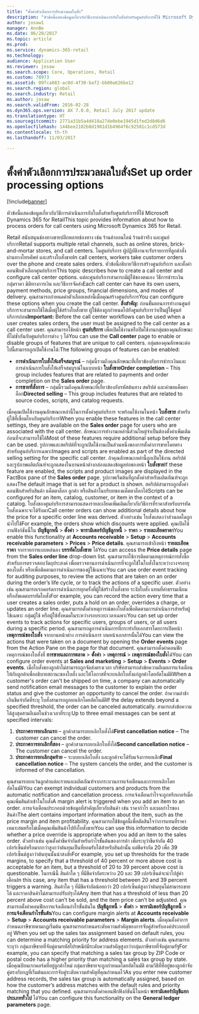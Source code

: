 ```yaml
---
title: "ตั้งค่าตัวเลือกการประมวลผลใบสั่ง"
description: "หัวข้อนี้แสดงข้อมูลเกี่ยวกับวิธีการดำเนินการกับใบสั่งสำหรับศูนย์บริการที่ใช้ Microsoft Dynamics 365 for Retail"
author: josaw1
manager: AnnBe
ms.date: 06/20/2017
ms.topic: article
ms.prod: 
ms.service: dynamics-365-retail
ms.technology: 
audience: Application User
ms.reviewer: josaw
ms.search.scope: Core, Operations, Retail
ms.custom: 78973
ms.assetid: 09fca083-ac0d-4f30-baf2-bb00a626be12
ms.search.region: global
ms.search.industry: Retail
ms.author: josaw
ms.search.validFrom: 2016-02-28
ms.dyn365.ops.version: AX 7.0.0, Retail July 2017 update
ms.translationtype: HT
ms.sourcegitcommit: 2771a31b5a4d418a27de0ebe1945d1fed2d8d6d6
ms.openlocfilehash: 144bee2102b8d1901d1b4964f6c92501c1cd573d
ms.contentlocale: th-th
ms.lasthandoff: 11/03/2017

---
```


# <a name="set-up-order-processing-options"></a><span data-ttu-id="fb15e-103">ตั้งค่าตัวเลือกการประมวลผลใบสั่ง</span><span class="sxs-lookup"><span data-stu-id="fb15e-103">Set up order processing options</span></span>

[!include[banner](includes/banner.md)]


<span data-ttu-id="fb15e-104">หัวข้อนี้แสดงข้อมูลเกี่ยวกับวิธีการดำเนินการกับใบสั่งสำหรับศูนย์บริการที่ใช้ Microsoft Dynamics 365 for Retail</span><span class="sxs-lookup"><span data-stu-id="fb15e-104">This topic provides information about how to process orders for call centers using Microsoft Dynamics 365 for Retail.</span></span> 

<span data-ttu-id="fb15e-105">Retail สนับสนุนช่องทางขายปลีกหลายช่องทาง เช่น ร้านค้าออนไลน์ ร้านค้าจริง และศูนย์บริการ</span><span class="sxs-lookup"><span data-stu-id="fb15e-105">Retail supports multiple retail channels, such as online stores, brick-and-mortar stores, and call centers.</span></span> <span data-ttu-id="fb15e-106">ในศูนย์บริการ ผู้ปฏิบัติงานจะรับรายการที่ลูกค้าสั่งผ่านทางโทรศัพท์ และสร้างใบสั่งขาย</span><span class="sxs-lookup"><span data-stu-id="fb15e-106">In call centers, workers take customer orders over the phone and create sales orders.</span></span> <span data-ttu-id="fb15e-107">หัวข้อนี้อธิบายวิธีการสร้างศูนย์บริการ และตั้งค่าคอนฟิกตัวเลือกศูนย์บริการ</span><span class="sxs-lookup"><span data-stu-id="fb15e-107">This topic describes how to create a call center and configure call center options.</span></span> <span data-ttu-id="fb15e-108">แต่ละศูนย์บริการสามารถมีผู้ใช้ของตนเอง วิธีการชำระเงิน กลุ่มราคา มิติทางการเงิน และวิธีการจัดส่ง</span><span class="sxs-lookup"><span data-stu-id="fb15e-108">Each call center can have its own users, payment methods, price groups, financial dimensions, and modes of delivery.</span></span> <span data-ttu-id="fb15e-109">คุณสามารถกำหนดค่าตัวเลือกเหล่านี้เมื่อคุณสร้างศูนย์บริการ</span><span class="sxs-lookup"><span data-stu-id="fb15e-109">You can configure these options when you create the call center.</span></span> <span data-ttu-id="fb15e-110">**สิ่งสำคัญ:** ก่อนขั้นตอนการทำงานศูนย์บริการจะสามารถใช้ได้เมื่อผู้ใช้สร้างใบสั่งขาย ผู้ใช้ต้องถูกกำหนดไปยังศูนย์บริการว่าเป็นผู้ใช้ศูนย์บริการก่อน</span><span class="sxs-lookup"><span data-stu-id="fb15e-110">**Important:** Before the call center workflows can be used when a user creates sales orders, the user must be assigned to the call center as a call center user.</span></span> <span data-ttu-id="fb15e-111">คุณสามารถใช้หน้า **ศูนย์บริการ** เพื่อเปิดใช้งานหรือปิดใช้งานกลุ่มของคุณลักษณะที่ไม่ซ้ำกันกับศูนย์บริการต่าง ๆ ได้</span><span class="sxs-lookup"><span data-stu-id="fb15e-111">You can use the **Call center** page to enable or disable groups of features that are unique to call centers.</span></span> <span data-ttu-id="fb15e-112">กลุ่มของคุณลักษณะต่อไปนี้สามารถถูกเปิดใช้งานได้:</span><span class="sxs-lookup"><span data-stu-id="fb15e-112">The following groups of features can be enabled:</span></span>

-   <span data-ttu-id="fb15e-113">**การดำเนินการใบสั่งให้เสร็จสมบูรณ์** – กลุ่มนี้รวมถึงคุณลักษณะที่เกี่ยวข้องกับการชำระเงินและการดำเนินการใบสั่งให้เสร็จสมบูรณ์ในแบบหน้า **ใบสั่งขาย**</span><span class="sxs-lookup"><span data-stu-id="fb15e-113">**Order completion** – This group includes features that are related to payments and order completion on the **Sales order** page.</span></span>
-   <span data-ttu-id="fb15e-114">**การขายที่สั่งการ** – กลุ่มนี้รวมถึงคุณลักษณะที่เกี่ยวข้องกับรหัสต้นทาง สคริปต์ และคำขอแค็ตตาล็อก</span><span class="sxs-lookup"><span data-stu-id="fb15e-114">**Directed selling** – This group includes features that are related to source codes, scripts, and catalog requests.</span></span>

<span data-ttu-id="fb15e-115">เมื่อคุณเปิดใช้งานคุณลักษณะเหล่านี้ในการตั้งค่าศูนย์บริการ จะพร้อมใช้งานในหน้า **ใบสั่งขาย** สำหรับผู้ใช้ที่เชื่อมโยงกับศูนย์บริการ</span><span class="sxs-lookup"><span data-stu-id="fb15e-115">When you enable these features in the call center settings, they are available on the **Sales order** page for users who are associated with the call center.</span></span> <span data-ttu-id="fb15e-116">ลักษณะการทำงานเหล่านี้ส่วนใหญ่จำเป็นต้องตั้งค่าเพิ่มเติมก่อนที่จะสามารถใช้ได้</span><span class="sxs-lookup"><span data-stu-id="fb15e-116">Most of these features require additional setup before they can be used.</span></span> <span data-ttu-id="fb15e-117">รูปภาพและสคริปต์ที่จะถูกเปิดใช้งานเป็นส่วนหนึ่งของการตั้งค่าการขายโดยตรงสำหรับศูนย์บริการเฉพาะ</span><span class="sxs-lookup"><span data-stu-id="fb15e-117">Images and scripts are enabled as part of the directed selling setting for the specific call center.</span></span> <span data-ttu-id="fb15e-118">ถ้าคุณลักษณะเหล่านี้ถูกเปิดใช้งาน สคริปต์และรูปภาพผลิตภัณฑ์จะถูกแสดงในบานหน้าต่างกล่องแสดงข้อมูลย่อของหน้า **ใบสั่งขาย**</span><span class="sxs-lookup"><span data-stu-id="fb15e-118">If these feature are enabled, the scripts and product images are displayed in the FactBox pane of the **Sales order** page.</span></span> <span data-ttu-id="fb15e-119">รูปภาพเริ่มต้นที่ถูกตั้งค่าสำหรับผลิตภัณฑ์จะถูกแสดง</span><span class="sxs-lookup"><span data-stu-id="fb15e-119">The default image that is set for a product is shown.</span></span> <span data-ttu-id="fb15e-120">สคริปต์สามารถถูกตั้งค่าคอนฟิกสำหรับสินค้า แค็ตตาล็อก ลูกค้า หรือสินค้าในบริบทของแค็ตตาล็อกได้</span><span class="sxs-lookup"><span data-stu-id="fb15e-120">Scripts can be configured for an item, catalog, customer, or item in the context of a catalog.</span></span> <span data-ttu-id="fb15e-121">ใบสั่งของศูนย์บริการสามารถแสดงรายละเอียดเพิ่มเติมเกี่ยวกับวิธีการที่ราคาสำหรับบรรทัดใบสั่งเฉพาะจะได้รับมา</span><span class="sxs-lookup"><span data-stu-id="fb15e-121">Call center orders can show additional details about how the price for a specific order line was derived.</span></span> <span data-ttu-id="fb15e-122">ตัวอย่างเช่น ใบสั่งแสดงว่าส่วนลดใดถูกนำไปใช้</span><span class="sxs-lookup"><span data-stu-id="fb15e-122">For example, the orders show which discounts were applied.</span></span> <span data-ttu-id="fb15e-123">คุณเปิดใช้งานฟังก์ชันนี้ใน **บัญชีลูกหนี้** &gt; **ตั้งค่า** &gt; **พารามิเตอร์บัญชีลูกหนี้** &gt; **ราคา** &gt; **รายละเอียดราคา**</span><span class="sxs-lookup"><span data-stu-id="fb15e-123">You enable this functionality at **Accounts receivable** &gt; **Setup** &gt; **Accounts receivable parameters** &gt; **Prices** &gt; **Price details**.</span></span> <span data-ttu-id="fb15e-124">คุณสามารถเข้าถึงหน้า **รายละเอียดราคา** จากรายการแบบหล่นลง **บรรทัดใบสั่งขาย** ได้</span><span class="sxs-lookup"><span data-stu-id="fb15e-124">You can access the **Price details** page from the **Sales order line** drop-down list.</span></span> <span data-ttu-id="fb15e-125">คุณสามารถใช้การติดตามเหตุการณ์การสั่งซื้อสำหรับการตรวจสอบวัตถุประสงค์ เพื่อตรวจทานการดำเนินการที่จะถูกใช้ในใบสั่งในระหว่างวงจรอายุของใบสั่ง หรือเพื่อติดตามการดำเนินการของผู้ใช้เฉพาะ</span><span class="sxs-lookup"><span data-stu-id="fb15e-125">You can use order event tracking for auditing purposes, to review the actions that are taken on an order during the order’s life cycle, or to track the actions of a specific user.</span></span> <span data-ttu-id="fb15e-126">ตัวอย่างเช่น คุณสามารถเรกคอร์ดการดำเนินการทุกครั้งที่ผู้ใช้สร้างใบสั่งขาย ระงับใบสั่ง แทนที่ค่าธรรมเนียม หรืออัพเดตบรรทัดใบสั่ง</span><span class="sxs-lookup"><span data-stu-id="fb15e-126">For example, you can record the action every time that a user creates a sales order, puts a hold on an order, overrides a charge, or updates an order line.</span></span> <span data-ttu-id="fb15e-127">คุณสามารถตั้งค่าเหตุการณ์ของใบสั่งเพื่อติดตามการดำเนินการสำหรับผู้ใช้เฉพาะ กลุ่มผู้ใช้ หรือผู้ใช้ทั้งหมดในระหว่างรอบระยะเวลาเฉพาะ</span><span class="sxs-lookup"><span data-stu-id="fb15e-127">You can set up order events to track actions for specific users, groups of users, or all users during a specific period.</span></span> <span data-ttu-id="fb15e-128">คุณสามารถดูการดำเนินการที่กระทำกับเอกสารโดยการเปิดหน้า **เหตุการณ์ของใบสั่ง** จากบานหน้าต่าง การดำเนินการ บนหน้าเอกสารนั้นได้</span><span class="sxs-lookup"><span data-stu-id="fb15e-128">You can view the actions that were taken on a document by opening the **Order events** page from the Action Pane on the page for that document.</span></span> <span data-ttu-id="fb15e-129">คุณสามารถตั้งค่าคอนฟิกเหตุการณ์ของใบสั่งที่ **การขายและการตลาด** &gt; **ตั้งค่า** &gt; **เหตุการณ์** &gt; **เหตุการณ์ของใบสั่ง**ได้</span><span class="sxs-lookup"><span data-stu-id="fb15e-129">You can configure order events at **Sales and marketing** &gt; **Setup** &gt; **Events** &gt; **Order events**.</span></span> <span data-ttu-id="fb15e-130">เมื่อใบสั่งของลูกค้าไม่สามารถถูกจัดส่งตรงเวลา บริษัทสามารถส่งข้อความอีเมลการแจ้งเตือนให้กับลูกค้าเพื่ออธิบายสถานะของใบสั่ง และให้โอกาสที่จะยกเลิกใบสั่งแก่ลูกค้าโดยอัตโนมัติ</span><span class="sxs-lookup"><span data-stu-id="fb15e-130">When a customer's order can't be shipped on time, a company can automatically send notification email messages to the customer to explain the order status and give the customer an opportunity to cancel the order.</span></span> <span data-ttu-id="fb15e-131">ถ้าความล่าช้าเกินขีดจำกัดที่ระบุ ใบสั่งสามารถถูกยกเลิกโดยอัตโนมัติ</span><span class="sxs-lookup"><span data-stu-id="fb15e-131">If the delay extends beyond a specified threshold, the order can be canceled automatically.</span></span> <span data-ttu-id="fb15e-132">สามารถส่งข้อความได้สูงสุดสามอีเมลในช่วงเวลาที่ระบุ:</span><span class="sxs-lookup"><span data-stu-id="fb15e-132">Up to three email messages can be sent at specified intervals:</span></span>

1.  <span data-ttu-id="fb15e-133">**ประกาศการยกเลิกแรก** – ลูกค้าสามารถยกเลิกใบสั่งได้</span><span class="sxs-lookup"><span data-stu-id="fb15e-133">**First cancellation notice** – The customer can cancel the order.</span></span>
2.  <span data-ttu-id="fb15e-134">**ประกาศการยกเลิกที่สอง** – ลูกค้าสามารถยกเลิกใบสั่งได้</span><span class="sxs-lookup"><span data-stu-id="fb15e-134">**Second cancellation notice** – The customer can cancel the order.</span></span>
3.  <span data-ttu-id="fb15e-135">**ประกาศการยกเลิกสุดท้าย** – ระบบยกเลิกใบสั่ง และลูกค้าจะได้รับแจ้งการยกเลิก</span><span class="sxs-lookup"><span data-stu-id="fb15e-135">**Final cancellation notice** – The system cancels the order, and the customer is informed of the cancellation.</span></span>

<span data-ttu-id="fb15e-136">คุณสามารถยกเว้นลูกค้าแต่ละรายและผลิตภัณฑ์จากกระบวนการแจ้งเตือนและการยกเลิกโดยอัตโนมัติ</span><span class="sxs-lookup"><span data-stu-id="fb15e-136">You can exempt individual customers and products from the automatic notification and cancellation process.</span></span> <span data-ttu-id="fb15e-137">การแจ้งเตือนกำไรจะถูกทริกเกอร์เมื่อคุณเพิ่มสินค้าเข้าในใบสั่ง</span><span class="sxs-lookup"><span data-stu-id="fb15e-137">A margin alert is triggered when you add an item to an order.</span></span> <span data-ttu-id="fb15e-138">การแจ้งเตือนประกอบด้วยข้อมูลที่สำคัญเกี่ยวกับสินค้า เช่น ราคากำไร และผลกำไรของสินค้า</span><span class="sxs-lookup"><span data-stu-id="fb15e-138">The alert contains important information about the item, such as the price margin and item profitability.</span></span> <span data-ttu-id="fb15e-139">คุณสามารถใช้ข้อมูลนี้เพื่อตัดสินใจว่าการแทนที่ราคาเหมาะสมหรือไม่เมื่อคุณเพิ่มสินค้าไปยังใบสั่งขาย</span><span class="sxs-lookup"><span data-stu-id="fb15e-139">You can use this information to decide whether a price override is appropriate when you add an item to the sales order.</span></span> <span data-ttu-id="fb15e-140">ตัวอย่างเช่น คุณตั้งค่าขีดจำกัดสำหรับกำไรขั้นต้นของการค้า เพื่อระบุว่าขีดจำกัด 40 เปอร์เซ็นต์หรือมากกว่าสูงกว่าต้นทุนเป็นที่ยอมรับได้สำหรับสินค้านั้น แต่ขีดจำกัด 20 เพื่อ 39 เปอร์เซ็นต์สูงกว่าต้นทุนนั้นน่าสงสัย</span><span class="sxs-lookup"><span data-stu-id="fb15e-140">For example, you set up thresholds for the trade margins, to specify that a threshold of 40 percent or more above cost is acceptable for an item, but a threshold of 20 to 39 percent above cost is questionable.</span></span> <span data-ttu-id="fb15e-141">ในกรณีนี้ สินค้าใด ๆ ที่มีขีดจำกัดระหว่าง 20 และ 39 เปอร์เซ็นต์จะนำไปสู่คำเตือน</span><span class="sxs-lookup"><span data-stu-id="fb15e-141">In this case, any item that has a threshold between 20 and 39 percent triggers a warning.</span></span> <span data-ttu-id="fb15e-142">สินค้าใด ๆ ที่มีขีดจำกัดน้อยกว่า 20 เปอร์เซ็นต์สูงกว่าต้นทุนไม่สามารถขายได้ และราคาสินค้าไม่สามารถปรับปรุงได้</span><span class="sxs-lookup"><span data-stu-id="fb15e-142">Any item that has a threshold of less than 20 percent above cost can’t be sold, and the item price can’t be adjusted.</span></span> <span data-ttu-id="fb15e-143">คุณสามารถตั้งค่าคอนฟิกการแจ้งเตือนกำไรขั้นต้นใน **บัญชีลูกหนี้** &gt; **ตั้งค่า** &gt; **พารามิเตอร์บัญชีลูกหนี้** &gt; **การแจ้งเตือนกำไรขั้นต้น**</span><span class="sxs-lookup"><span data-stu-id="fb15e-143">You can configure margin alerts at **Accounts receivable** &gt; **Setup** &gt; **Accounts receivable parameters** &gt; **Margin alerts**.</span></span> <span data-ttu-id="fb15e-144">เมื่อคุณตั้งค่าการกำหนดภาษีขายตามกฎเริ่มต้น คุณสามารถกำหนดระดับความสำคัญของการจับคู่สำหรับองค์ประกอบที่อยู่ </span><span class="sxs-lookup"><span data-stu-id="fb15e-144">When you set up the sales tax assignment based on default rules, you can determine a matching priority for address elements.</span></span> <span data-ttu-id="fb15e-145">ตัวอย่างเช่น คุณสามารถระบุว่า กลุ่มภาษีขายที่จับคู่ตามรหัสไปรษณีย์มีระดับความสำคัญสูงกว่ากลุ่มภาษีขายที่จับคู่ตามรัฐ</span><span class="sxs-lookup"><span data-stu-id="fb15e-145">For example, you can specify that matching a sales tax group by ZIP Code or postal code has a higher priority than matching a sales tax group by state.</span></span> <span data-ttu-id="fb15e-146">เมื่อคุณป้อนเรกคอร์ดที่อยู่ลูกค้าใหม่ กลุ่มภาษีขายจะถูกกำหนดโดยอัตโนมัติ ตามวิธีที่ที่อยู่ของลูกค้าจับคู่ตรงกับกฎที่เริ่มต้นและการจับคู่ระดับความสำคัญที่คุณกำหนดไว้</span><span class="sxs-lookup"><span data-stu-id="fb15e-146">As you enter new customer address records, the sales tax group is automatically assigned, based on how the customer’s address matches with the default rules and priority matching that you defined.</span></span> <span data-ttu-id="fb15e-147">คุณสามารถตั้งค่าคอนฟิกฟังก์ชันนี้ในหน้า **พารามิเตอร์บัญชีแยกประเภททั่วไป** ได้</span><span class="sxs-lookup"><span data-stu-id="fb15e-147">You can configure this functionality on the **General ledger parameters** page.</span></span>




